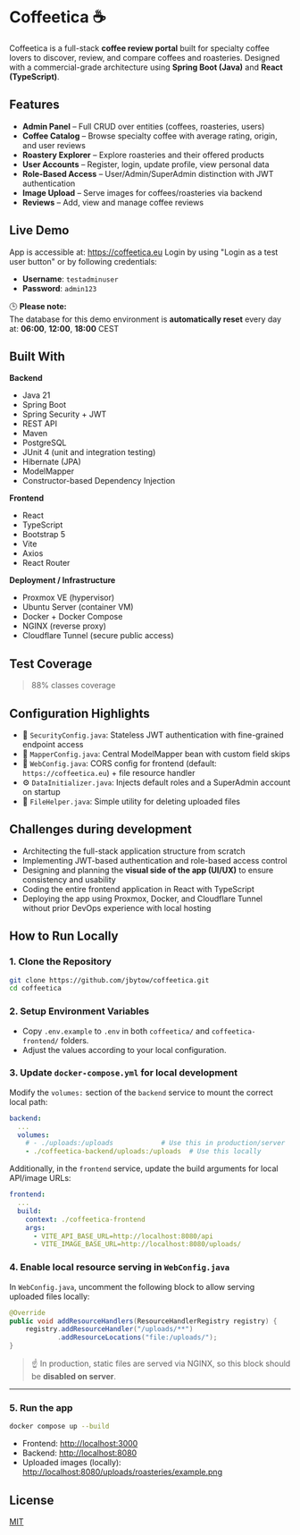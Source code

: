 # Coffeetica ☕  
Coffeetica is a full-stack **coffee review portal** built for specialty coffee lovers to discover, review, and compare coffees and roasteries. Designed with a commercial-grade architecture using **Spring Boot (Java)** and **React (TypeScript)**.

## Features

- **Admin Panel** – Full CRUD over entities (coffees, roasteries, users)
- **Coffee Catalog** – Browse specialty coffee with average rating, origin, and user reviews
- **Roastery Explorer** – Explore roasteries and their offered products
- **User Accounts** – Register, login, update profile, view personal data
- **Role-Based Access** – User/Admin/SuperAdmin distinction with JWT authentication
- **Image Upload** – Serve images for coffees/roasteries via backend
- **Reviews** – Add, view and manage coffee reviews

## Live Demo

App is accessible at: https://coffeetica.eu
Login by using "Login as a test user button" or by following credentials:  
- **Username**: `testadminuser`
- **Password**: `admin123`  

🕒 **Please note:**  
The database for this demo environment is **automatically reset** every day at:  **06:00**, **12:00**, **18:00** CEST

## Built With

**Backend**  
- Java 21
- Spring Boot 
- Spring Security + JWT  
- REST API  
- Maven  
- PostgreSQL  
- JUnit 4 (unit and integration testing)
- Hibernate (JPA)  
- ModelMapper  
- Constructor-based Dependency Injection  

**Frontend**  
- React  
- TypeScript  
- Bootstrap 5  
- Vite  
- Axios  
- React Router  

**Deployment / Infrastructure**  
- Proxmox VE (hypervisor)  
- Ubuntu Server (container VM)  
- Docker + Docker Compose  
- NGINX (reverse proxy)  
- Cloudflare Tunnel (secure public access)

## Test Coverage

> 88% classes coverage

## Configuration Highlights

- 🔐 `SecurityConfig.java`: Stateless JWT authentication with fine-grained endpoint access
- 🔄 `MapperConfig.java`: Central ModelMapper bean with custom field skips
- 📄 `WebConfig.java`: CORS config for frontend (default: `https://coffeetica.eu`) + file resource handler
- ⚙️ `DataInitializer.java`: Injects default roles and a SuperAdmin account on startup
- 📁 `FileHelper.java`: Simple utility for deleting uploaded files

## Challenges during development

- Architecting the full-stack application structure from scratch
- Implementing JWT-based authentication and role-based access control
- Designing and planning the **visual side of the app (UI/UX)** to ensure consistency and usability
- Coding the entire frontend application in React with TypeScript
- Deploying the app using Proxmox, Docker, and Cloudflare Tunnel without prior DevOps experience with local hosting

## How to Run Locally

### 1. Clone the Repository
```bash
git clone https://github.com/jbytow/coffeetica.git
cd coffeetica
```

### 2. Setup Environment Variables

- Copy `.env.example` to `.env` in both `coffeetica/` and `coffeetica-frontend/` folders.
- Adjust the values according to your local configuration.

### 3. Update `docker-compose.yml` for local development

Modify the `volumes:` section of the `backend` service to mount the correct local path:

```yaml
backend:
  ...
  volumes:
    # - ./uploads:/uploads            # Use this in production/server
    - ./coffeetica-backend/uploads:/uploads  # Use this locally
```

Additionally, in the `frontend` service, update the build arguments for local API/image URLs:

```yaml
frontend:
  ...
  build:
    context: ./coffeetica-frontend
    args:
      - VITE_API_BASE_URL=http://localhost:8080/api
      - VITE_IMAGE_BASE_URL=http://localhost:8080/uploads/
```

### 4. Enable local resource serving in `WebConfig.java`

In `WebConfig.java`, uncomment the following block to allow serving uploaded files locally:

```java
@Override
public void addResourceHandlers(ResourceHandlerRegistry registry) {
    registry.addResourceHandler("/uploads/**")
            .addResourceLocations("file:/uploads/");
}
```

> ☝️ In production, static files are served via NGINX, so this block should be **disabled on server**.

---

### 5. Run the app

```bash
docker compose up --build
```

- Frontend: [http://localhost:3000](http://localhost:3000)  
- Backend: [http://localhost:8080](http://localhost:8080)  
- Uploaded images (locally): [http://localhost:8080/uploads/roasteries/example.png](http://localhost:8080/uploads/roasteries/example.png)


## License

[MIT](https://choosealicense.com/licenses/mit/)